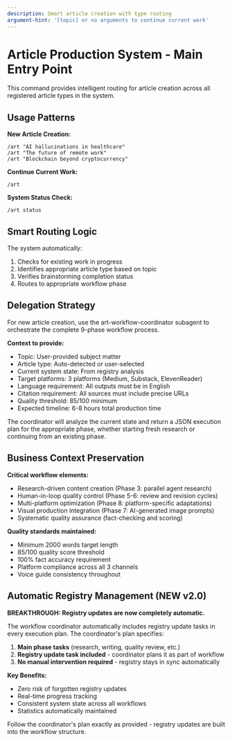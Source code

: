 ```yaml
---
description: Smart article creation with type routing
argument-hint: '[topic] or no arguments to continue current work'
---
```


# Article Production System - Main Entry Point

This command provides intelligent routing for article creation across all registered article types in the system.

## Usage Patterns

**New Article Creation:**
```
/art "AI hallucinations in healthcare"
/art "The future of remote work"
/art "Blockchain beyond cryptocurrency"
```

**Continue Current Work:**
```
/art
```

**System Status Check:**
```
/art status
```

## Smart Routing Logic

The system automatically:
1. Checks for existing work in progress
2. Identifies appropriate article type based on topic
3. Verifies brainstorming completion status
4. Routes to appropriate workflow phase

## Delegation Strategy

For new article creation, use the art-workflow-coordinator subagent to orchestrate the complete 9-phase workflow process.

**Context to provide:**
- Topic: User-provided subject matter
- Article type: Auto-detected or user-selected
- Current system state: From registry analysis
- Target platforms: 3 platforms (Medium, Substack, ElevenReader)
- Language requirement: All outputs must be in English
- Citation requirement: All sources must include precise URLs
- Quality threshold: 85/100 minimum
- Expected timeline: 6-8 hours total production time

The coordinator will analyze the current state and return a JSON execution plan for the appropriate phase, whether starting fresh research or continuing from an existing phase.

## Business Context Preservation

**Critical workflow elements:**
- Research-driven content creation (Phase 3: parallel agent research)
- Human-in-loop quality control (Phase 5-6: review and revision cycles)
- Multi-platform optimization (Phase 8: platform-specific adaptations)
- Visual production integration (Phase 7: AI-generated image prompts)
- Systematic quality assurance (fact-checking and scoring)

**Quality standards maintained:**
- Minimum 2000 words target length
- 85/100 quality score threshold
- 100% fact accuracy requirement
- Platform compliance across all 3 channels
- Voice guide consistency throughout

## Automatic Registry Management (NEW v2.0)

**BREAKTHROUGH: Registry updates are now completely automatic.**

The workflow coordinator automatically includes registry update tasks in every execution plan. The coordinator's plan specifies:

1. **Main phase tasks** (research, writing, quality review, etc.)
2. **Registry update task included** - coordinator plans it as part of workflow
3. **No manual intervention required** - registry stays in sync automatically

**Key Benefits:**
- Zero risk of forgotten registry updates
- Real-time progress tracking
- Consistent system state across all workflows
- Statistics automatically maintained

Follow the coordinator's plan exactly as provided - registry updates are built into the workflow structure.